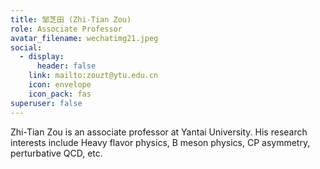 ```yaml
---
title: 邹芝田 (Zhi-Tian Zou)
role: Associate Professor
avatar_filename: wechatimg21.jpeg
social:
  - display:
      header: false
    link: mailto:zouzt@ytu.edu.cn
    icon: envelope
    icon_pack: fas
superuser: false
---
```

Zhi-Tian Zou is an associate professor at Yantai University. His research interests include Heavy flavor physics, B meson physics, CP asymmetry, perturbative QCD, etc.